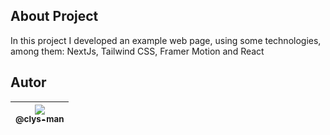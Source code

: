 
## About Project
In this project I developed an example web page, using some technologies, among them: NextJs,
Tailwind CSS, Framer Motion and React

## Autor

| [<img src="https://avatars0.githubusercontent.com/u/62316222?s=460&v=4"><br><sub>@clys-man</sub>](https://github.com/clys-man) |
| :---: |
